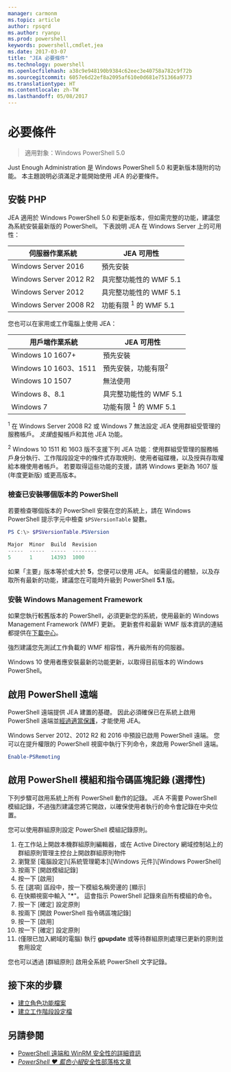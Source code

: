 ```yaml
---
manager: carmonm
ms.topic: article
author: rpsqrd
ms.author: ryanpu
ms.prod: powershell
keywords: powershell,cmdlet,jea
ms.date: 2017-03-07
title: "JEA 必要條件"
ms.technology: powershell
ms.openlocfilehash: a38c9e948190b9384c62eec3e40758a782c9f72b
ms.sourcegitcommit: 6057e6d22ef8a2095af610e0d681e751366a9773
ms.translationtype: HT
ms.contentlocale: zh-TW
ms.lasthandoff: 05/08/2017
---
```

# <a name="prerequisites"></a>必要條件

> 適用對象：Windows PowerShell 5.0

Just Enough Administration 是 Windows PowerShell 5.0 和更新版本隨附的功能。
本主題說明必須滿足才能開始使用 JEA 的必要條件。

## <a name="install-jea"></a>安裝 PHP

JEA 適用於 Windows PowerShell 5.0 和更新版本，但如需完整的功能，建議您為系統安裝最新版的 PowerShell。
下表說明 JEA 在 Windows Server 上的可用性：

伺服器作業系統   | JEA 可用性
--------------------------|--------------------------------
Windows Server 2016       | 預先安裝
Windows Server 2012 R2    | 具完整功能性的 WMF 5.1
Windows Server 2012       | 具完整功能性的 WMF 5.1
Windows Server 2008 R2    | 功能有限 <sup>1</sup> 的 WMF 5.1

您也可以在家用或工作電腦上使用 JEA：

用戶端作業系統   | JEA 可用性
--------------------------|-----------------------------------------------------
Windows 10 1607+          | 預先安裝
Windows 10 1603、1511     | 預先安裝，功能有限<sup>2</sup>
Windows 10 1507           | 無法使用
Windows 8、8.1            | 具完整功能性的 WMF 5.1
Windows 7                 | 功能有限 <sup>1</sup> 的 WMF 5.1

<sup>1</sup> 在 Windows Server 2008 R2 或 Windows 7 無法設定 JEA 使用群組受管理的服務帳戶。
*支援*虛擬帳戶和其他 JEA 功能。

<sup>2</sup> Windows 10 1511 和 1603 版不支援下列 JEA 功能︰使用群組受管理的服務帳戶身分執行、工作階段設定中的條件式存取規則、使用者磁碟機，以及授與存取權給本機使用者帳戶。
若要取得這些功能的支援，請將 Windows 更新為 1607 版 (年度更新版) 或更高版本。

### <a name="check-which-version-of-powershell-is-installed"></a>檢查已安裝哪個版本的 PowerShell

若要檢查哪個版本的 PowerShell 安裝在您的系統上，請在 Windows PowerShell 提示字元中檢查 `$PSVersionTable` 變數。

```powershell
PS C:\> $PSVersionTable.PSVersion

Major  Minor  Build  Revision
-----  -----  -----  --------
5      1      14393  1000
```

如果「主要」版本等於或大於 **5**，您便可以使用 JEA。
如需最佳的體驗，以及存取所有最新的功能，建議您在可能時升級到 PowerShell **5.1** 版。

### <a name="install-windows-management-framework"></a>安裝 Windows Management Framework

如果您執行較舊版本的 PowerShell，必須更新您的系統，使用最新的 Windows Management Framework (WMF) 更新。
更新套件和最新 WMF 版本資訊的連結都提供在[下載中心](https://aka.ms/WMF5)。

強烈建議您先測試工作負載的 WMF 相容性，再升級所有的伺服器。

Windows 10 使用者應安裝最新的功能更新，以取得目前版本的 Windows PowerShell。

## <a name="enable-powershell-remoting"></a>啟用 PowerShell 遠端

PowerShell 遠端提供 JEA 建置的基礎。
因此必須確保已在系統上啟用 PowerShell 遠端並[經過適當保護](https://msdn.microsoft.com/en-us/powershell/scripting/setup/winrmsecurity)，才能使用 JEA。

Windows Server 2012、2012 R2 和 2016 中預設已啟用 PowerShell 遠端。
您可以在提升權限的 PowerShell 視窗中執行下列命令，來啟用 PowerShell 遠端。

```powershell
Enable-PSRemoting
```

## <a name="enable-powershell-module-and-script-block-logging-optional"></a>啟用 PowerShell 模組和指令碼區塊記錄 (選擇性)

下列步驟可啟用系統上所有 PowerShell 動作的記錄。
JEA 不需要 PowerShell 模組記錄，不過強烈建議您將它開啟，以確保使用者執行的命令會記錄在中央位置。

您可以使用群組原則設定 PowerShell 模組記錄原則。

1. 在工作站上開啟本機群組原則編輯器，或在 Active Directory 網域控制站上的群組原則管理主控台上開啟群組原則物件
2. 瀏覽至 [電腦設定]\\[系統管理範本]\\[Windows 元件]\\[Windows PowerShell]
3. 按兩下 [開啟模組記錄]
4. 按一下 [啟用]
5. 在 [選項] 區段中，按一下模組名稱旁邊的 [顯示]
6. 在快顯視窗中輸入 "**\***"。 這會指示 PowerShell 記錄來自所有模組的命令。
7. 按一下 [確定] 設定原則
8. 按兩下 [開啟 PowerShell 指令碼區塊記錄]
9. 按一下 [啟用]
10. 按一下 [確定] 設定原則
11. (僅限已加入網域的電腦) 執行 **gpupdate** 或等待群組原則處理已更新的原則並套用設定

您也可以透過 [群組原則] 啟用全系統 PowerShell 文字記錄。

## <a name="next-steps"></a>接下來的步驟

- [建立角色功能檔案](role-capabilities.md)
- [建立工作階段設定檔](session-configurations.md)

## <a name="see-also"></a>另請參閱

- [PowerShell 遠端和 WinRM 安全性的詳細資訊](https://msdn.microsoft.com/en-us/powershell/scripting/setup/winrmsecurity)
- [*PowerShell ♥ 藍色小組*安全性部落格文章](https://blogs.msdn.microsoft.com/powershell/2015/06/09/powershell-the-blue-team/)
